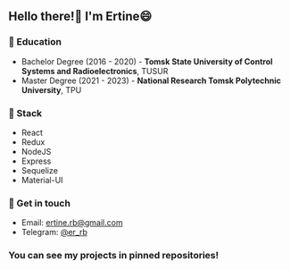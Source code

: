 ## Hello there!👋 I'm Ertine😄

### 🌱 Education

- Bachelor Degree (2016 - 2020) - **Tomsk State University of Control Systems and Radioelectronics**, TUSUR
- Master Degree (2021 - 2023) - **National Research Tomsk Polytechnic University**, TPU

### 🤔 Stack

- React
- Redux
- NodeJS
- Express
- Sequelize
- Material-UI

### 💬 Get in touch

- Email: [ertine.rb@gmail.com](https://gmail.com)
- Telegram: [@er_rb](https://t.me/er_rb/)

### You can see my projects in pinned repositories!
